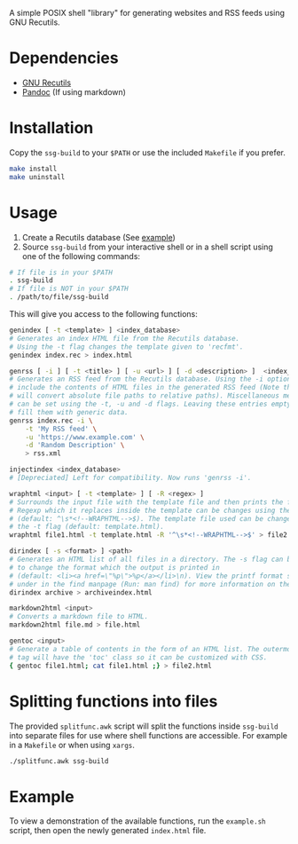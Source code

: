 A simple POSIX shell "library" for generating websites and RSS feeds using GNU
Recutils.

# Dependencies
- [GNU Recutils](https://www.gnu.org/software/recutils)
- [Pandoc](https://pandoc.org/) (If using markdown)

# Installation
Copy the `ssg-build` to your `$PATH` or use the included `Makefile` if you
prefer.
```bash
make install
make uninstall
```

# Usage
1. Create a Recutils database (See [example](#Example))
2. Source `ssg-build` from your interactive shell or in a shell script using one
of the following commands:
```bash
# If file is in your $PATH
. ssg-build
# If file is NOT in your $PATH
. /path/to/file/ssg-build
```

This will give you access to the following functions:
```bash
genindex [ -t <template> ] <index_database>
# Generates an index HTML file from the Recutils database.
# Using the -t flag changes the template given to 'recfmt'.
genindex index.rec > index.html

genrss [ -i ] [ -t <title> ] [ -u <url> ] [ -d <description> ]  <index_database>
# Generates an RSS feed from the Recutils database. Using the -i option will
# include the contents of HTML files in the generated RSS feed (Note that this
# will convert absolute file paths to relative paths). Miscellaneous metadata
# can be set using the -t, -u and -d flags. Leaving these entries empty will
# fill them with generic data.
genrss index.rec -i \
	-t 'My RSS feed' \
	-u 'https://www.example.com' \
	-d 'Random Description' \
	> rss.xml

injectindex <index_database>
# [Depreciated] Left for compatibility. Now runs 'genrss -i'.

wraphtml <input> [ -t <template> ] [ -R <regex> ]
# Surrounds the input file with the template file and then prints the file. The
# Regexp which it replaces inside the template can be changes using the -R flag
# (default: ^\s*<!--WRAPHTML-->$). The template file used can be changed with
# the -t flag (default: template.html).
wraphtml file1.html -t template.html -R '^\s*<!--WRAPHTML-->$' > file2.html

dirindex [ -s <format> ] <path>
# Generates an HTML list of all files in a directory. The -s flag can be used
# to change the format which the output is printed in
# (default: <li><a href=\"%p\">%p</a></li>\n). View the printf format section
# under in the find manpage (Run: man find) for more information on the formats
dirindex archive > archiveindex.html

markdown2html <input>
# Converts a markdown file to HTML.
markdown2html file.md > file.html

gentoc <input>
# Generate a table of contents in the form of an HTML list. The outermost <ol>
# tag will have the 'toc' class so it can be customized with CSS.
{ gentoc file1.html; cat file1.html ;} > file2.html
```

# Splitting functions into files
The provided `splitfunc.awk` script will split the functions inside `ssg-build`
into separate files for use where shell functions are accessible. For example
in a `Makefile` or when using `xargs`.
```bash
./splitfunc.awk ssg-build
```

# Example
To view a demonstration of the available functions, run the `example.sh` script,
then open the newly generated `index.html` file.
